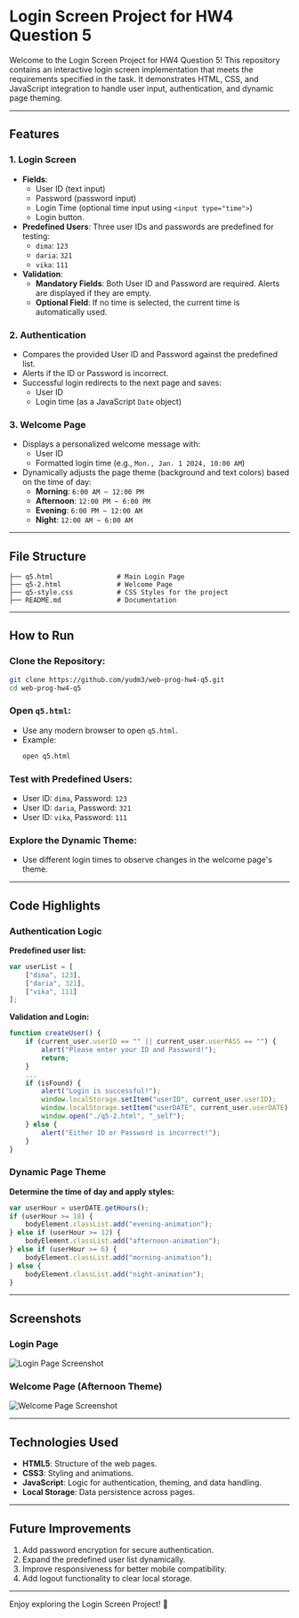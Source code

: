 
# Login Screen Project for HW4 Question 5

Welcome to the Login Screen Project for HW4 Question 5! This repository contains an interactive login screen implementation that meets the requirements specified in the task. It demonstrates HTML, CSS, and JavaScript integration to handle user input, authentication, and dynamic page theming.

---

## Features

### 1. Login Screen
- **Fields**:
  - User ID (text input)
  - Password (password input)
  - Login Time (optional time input using `<input type="time">`)
  - Login button.
- **Predefined Users**:
  Three user IDs and passwords are predefined for testing:
  - `dima`: `123`
  - `daria`: `321`
  - `vika`: `111`
- **Validation**:
  - **Mandatory Fields**: Both User ID and Password are required. Alerts are displayed if they are empty.
  - **Optional Field**: If no time is selected, the current time is automatically used.

### 2. Authentication
- Compares the provided User ID and Password against the predefined list.
- Alerts if the ID or Password is incorrect.
- Successful login redirects to the next page and saves:
  - User ID
  - Login time (as a JavaScript `Date` object)

### 3. Welcome Page
- Displays a personalized welcome message with:
  - User ID
  - Formatted login time (e.g., `Mon., Jan. 1 2024, 10:00 AM`)
- Dynamically adjusts the page theme (background and text colors) based on the time of day:
  - **Morning**: `6:00 AM ~ 12:00 PM`
  - **Afternoon**: `12:00 PM ~ 6:00 PM`
  - **Evening**: `6:00 PM ~ 12:00 AM`
  - **Night**: `12:00 AM ~ 6:00 AM`

---

## File Structure
```
├── q5.html                # Main Login Page
├── q5-2.html              # Welcome Page
├── q5-style.css           # CSS Styles for the project
├── README.md              # Documentation
```

---

## How to Run

### Clone the Repository:
```bash
git clone https://github.com/yudm3/web-prog-hw4-q5.git
cd web-prog-hw4-q5
```

### Open `q5.html`:
- Use any modern browser to open `q5.html`.
- Example:
  ```bash
  open q5.html
  ```

### Test with Predefined Users:
- User ID: `dima`, Password: `123`
- User ID: `daria`, Password: `321`
- User ID: `vika`, Password: `111`

### Explore the Dynamic Theme:
- Use different login times to observe changes in the welcome page's theme.

---

## Code Highlights

### Authentication Logic
**Predefined user list:**
```javascript
var userList = [
    ["dima", 123],
    ["daria", 321],
    ["vika", 111]
];
```

**Validation and Login:**
```javascript
function createUser() {
    if (current_user.userID == "" || current_user.userPASS == "") {
        alert("Please enter your ID and Password!");
        return;
    }
    ...
    if (isFound) {
        alert("Login is successful!");
        window.localStorage.setItem("userID", current_user.userID);
        window.localStorage.setItem("userDATE", current_user.userDATE);
        window.open("./q5-2.html", "_self");
    } else {
        alert("Either ID or Password is incorrect!");
    }
}
```

### Dynamic Page Theme
**Determine the time of day and apply styles:**
```javascript
var userHour = userDATE.getHours();
if (userHour >= 18) {
    bodyElement.classList.add("evening-animation");
} else if (userHour >= 12) {
    bodyElement.classList.add("afternoon-animation");
} else if (userHour >= 6) {
    bodyElement.classList.add("morning-animation");
} else {
    bodyElement.classList.add("night-animation");
}
```

---

## Screenshots

### Login Page
![Login Page Screenshot](path-to-screenshot-login.png)

### Welcome Page (Afternoon Theme)
![Welcome Page Screenshot](path-to-screenshot-welcome.png)

---

## Technologies Used
- **HTML5**: Structure of the web pages.
- **CSS3**: Styling and animations.
- **JavaScript**: Logic for authentication, theming, and data handling.
- **Local Storage**: Data persistence across pages.

---

## Future Improvements
1. Add password encryption for secure authentication.
2. Expand the predefined user list dynamically.
3. Improve responsiveness for better mobile compatibility.
4. Add logout functionality to clear local storage.

---

Enjoy exploring the Login Screen Project! 🚀
